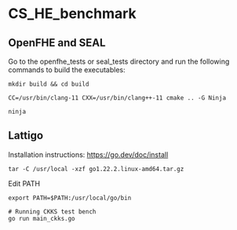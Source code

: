 # CS_HE_benchmark

## OpenFHE and SEAL
Go to the openfhe_tests or seal_tests directory and run the following commands to build the executables:
```
mkdir build && cd build
```
```
CC=/usr/bin/clang-11 CXX=/usr/bin/clang++-11 cmake .. -G Ninja
```
```
ninja
```
## Lattigo

Installation instructions: https://go.dev/doc/install

```
tar -C /usr/local -xzf go1.22.2.linux-amd64.tar.gz
```

Edit PATH 

```
export PATH=$PATH:/usr/local/go/bin
```

```
# Running CKKS test bench
go run main_ckks.go
```
